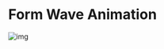 # Form Wave Animation
![img](https://user-images.githubusercontent.com/86846812/181277761-b879327e-aec4-4199-b511-55b02493dba2.png)
